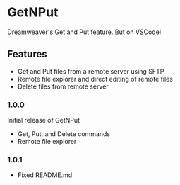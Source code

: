 # GetNPut

Dreamweaver's Get and Put feature. But on VSCode!

## Features

- Get and Put files from a remote server using SFTP
- Remote file explorer and direct editing of remote files
- Delete files from remote server

### 1.0.0

Initial release of GetNPut

- Get, Put, and Delete commands
- Remote file explorer

### 1.0.1

- Fixed README.md
